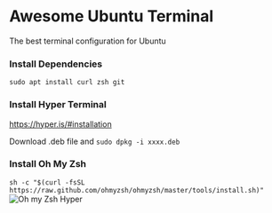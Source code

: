 # Awesome Ubuntu Terminal
The best terminal configuration for Ubuntu

### Install Dependencies
```sudo apt install curl zsh git```

### Install Hyper Terminal
https://hyper.is/#installation

Download .deb file and ```sudo dpkg -i xxxx.deb```

### Install Oh My Zsh

```sh -c "$(curl -fsSL https://raw.github.com/ohmyzsh/ohmyzsh/master/tools/install.sh)"```
![Oh my Zsh Hyper](docs/oh-my-zsh-hyper.png)
